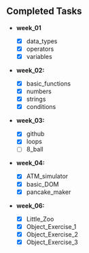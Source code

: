 ## Completed Tasks

- **week_01**
  - [x] data_types
  - [x] operators
  - [x] variables
- **week_02:**
  - [x] basic_functions
  - [x] numbers
  - [x] strings
  - [x] conditions
- **week_03:**
  - [x] github
  - [x] loops
  - [ ] 8_ball
- **week_04:**

  - [x] ATM_simulator
  - [x] basic_DOM
  - [x] pancake_maker

- **week_06:**
  - [x] Little_Zoo
  - [x] Object_Exercise_1
  - [x] Object_Exercise_2
  - [x] Object_Exercise_3
